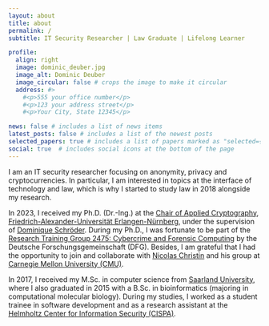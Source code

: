 ```yaml
---
layout: about
title: about
permalink: /
subtitle: IT Security Researcher | Law Graduate | Lifelong Learner

profile:
  align: right
  image: dominic_deuber.jpg
  image_alt: Dominic Deuber
  image_circular: false # crops the image to make it circular
  address: #>
    #<p>555 your office number</p>
    #<p>123 your address street</p>
    #<p>Your City, State 12345</p>

news: false # includes a list of news items
latest_posts: false # includes a list of the newest posts
selected_papers: true # includes a list of papers marked as "selected={true}"
social: true  # includes social icons at the bottom of the page
---
```


I am an IT security researcher focusing on anonymity, privacy and cryptocurrencies. In particular, I am interested in topics at the interface of technology and law, which is why I started to study law in 2018 alongside my research.

In 2023, I received my Ph.D. (Dr.-Ing.) at the [Chair of Applied Cryptography](https://www.chaac.tf.fau.eu/), [Friedrich-Alexander-Universität Erlangen-Nürnberg](https://www.fau.de/), under the supervision of [Dominique Schröder](https://www.dominique-schroeder.de/).
During my Ph.D., I was fortunate to be part of the [Research Training Group 2475: Cybercrime and Forensic Computing](https://www.cybercrime.fau.de/research-training-group-2475-cybercrime-and-forensic-computing/) by the Deutsche Forschungsgemeinschaft (DFG).
Besides, I am grateful that I had the opportunity to join and collaborate with [Nicolas Christin](https://www.andrew.cmu.edu/user/nicolasc/) and his group at [Carnegie Mellon University (CMU)](https://www.cmu.edu/).

In 2017, I received my M.Sc. in computer science from [Saarland University](https://www.uni-saarland.de/en/home.html), where I also graduated in 2015 with a B.Sc. in bioinformatics (majoring in computational molecular biology).
During my studies, I worked as a student trainee in software development and as a research assistant at the [Helmholtz Center for Information Security (CISPA)](https://cispa.de/en).
